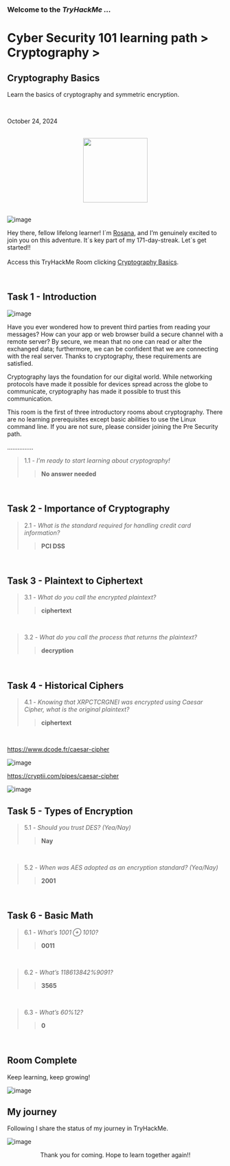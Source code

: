 <h3> Welcome to the <em>TryHackMe ...</em></h3>
<h1>Cyber Security 101 learning path > Cryptography ></h1>
<h2>Cryptography Basics</h2>
<p>Learn the basics of cryptography and symmetric encryption.</p><br>
<p>October 24, 2024<br></p><br>

<div style="display: flex; justify-content: center; align-items: center;">
    <img src="https://github.com/user-attachments/assets/c397fb1d-1e11-4aab-bee6-fa4bb4b88f0c" width="150px" height="150px"/>
</div>
<br>

![image](https://github.com/user-attachments/assets/d309ef43-9bee-4366-ab8b-5eed26e10e0d)


<p>Hey there, fellow lifelong learner! I´m <a href="https://www.linkedin.com/in/rosanafssantos/">Rosana</a>, and I’m genuinely excited to join you on this adventure. It´s key part of my 171-day-streak. Let´s get started!!<br><br>
Access this TryHackMe Room clicking <a href="https://tryhackme.com/r/room/cryptographybasics">Cryptography Basics</a>.</p><br>

<h2>Task 1 - Introduction</h2>

![image](https://github.com/user-attachments/assets/928dc861-1ce0-4146-aa1b-b26a4b85f025)


<p>Have you ever wondered how to prevent third parties from reading your messages? How can your app or web browser build a secure channel with a remote server? By secure, we mean that no one can read or alter the exchanged data; furthermore, we can be confident that we are connecting with the real server. Thanks to cryptography, these requirements are satisfied.<br>

Cryptography lays the foundation for our digital world. While networking protocols have made it possible for devices spread across the globe to communicate, cryptography has made it possible to trust this communication.<br>

This room is the first of three introductory rooms about cryptography. There are no learning prerequisites except basic abilities to use the Linux command line. If you are not sure, please consider joining the Pre Security path.</p>

<p>...............</p>

> 1.1 - <em>I’m ready to start learning about cryptography!</em><br>
>> <strong>No answer needed</strong><br>
<p><br></p>


<h2>Task 2 - Importance of Cryptography</h2>

> 2.1 - <em>What is the standard required for handling credit card information?</em><br>
>> <strong>PCI DSS</strong><br>
<p><br></p>

<h2>Task 3 - Plaintext to Ciphertext</h2>

> 3.1 - <em>What do you call the encrypted plaintext?</em><br>
>> <strong>ciphertext</strong><br>
<p><br></p>

> 3.2 - <em>What do you call the process that returns the plaintext?</em><br>
>> <strong>decryption</strong><br>
<p><br></p>

<h2>Task 4 - Historical Ciphers</h2>

> 4.1 - <em>Knowing that XRPCTCRGNEI was encrypted using Caesar Cipher, what is the original plaintext?</em><br>
>> <strong>ciphertext</strong><br>
<p><br></p>

https://www.dcode.fr/caesar-cipher

![image](https://github.com/user-attachments/assets/41e9f865-2490-4576-ac5b-72bdaa92d73d)

https://cryptii.com/pipes/caesar-cipher

![image](https://github.com/user-attachments/assets/9dbee22c-04e3-4b7b-86f2-1adbf9e1246b)

<h2>Task 5 - Types of Encryption</h2>

> 5.1 - <em>Should you trust DES? (Yea/Nay)</em><br>
>> <strong>Nay</strong><br>
<p><br></p>

> 5.2 - <em>When was AES adopted as an encryption standard? (Yea/Nay)</em><br>
>> <strong>2001</strong><br>
<p><br></p>

<h2>Task 6 - Basic Math</h2>

> 6.1 - <em>What’s 1001 ⊕ 1010?</em><br>
>> <strong>0011</strong><br>
<p><br></p>

> 6.2 - <em>What’s 118613842%9091?</em><br>
>> <strong>3565</strong><br>
<p><br></p>

> 6.3 - <em>What’s 60%12?</em><br>
>> <strong>0</strong><br>
<p><br></p>

<h2>Room Complete</h2>
<p>Keep learning, keep growing!<br>

![image](https://github.com/user-attachments/assets/c70deb5a-ea81-4531-b177-2023e655cc7d)


<h2>My journey</h2>
<p></p>Following I share the status of my journey in TryHackMe.</p>

![image](https://github.com/user-attachments/assets/30bdf43a-b33b-45e2-928b-340aa8da8651)

<p></p>

<p style="text-align: center;">Thank you for coming. Hope to learn together again!!</p>


